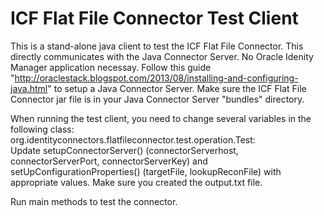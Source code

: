 ICF Flat File Connector Test Client
===================================
This is a stand-alone java client to test the ICF Flat File Connector. This directly communicates with the Java Connector Server. No Oracle Idenity Manager application necessay. Follow this guide "http://oraclestack.blogspot.com/2013/08/installing-and-configuring-java.html" to setup a Java Connector Server. Make sure the ICF Flat File Connector jar file is in your Java Connector Server "bundles" directory.  
  
When running the test client, you need to change several variables in the following class:        
org.identityconnectors.flatfileconnector.test.operation.Test:  
Update setupConnectorServer() (connectorServerhost, connectorServerPort, connectorServerKey) and setUpConfigurationProperties() (targetFile, lookupReconFile) with appropriate values. Make sure you created the output.txt file.  
  
Run main methods to test the connector.  
